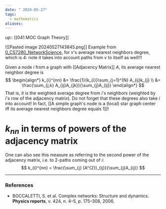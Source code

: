 ```yaml
---
date: " 2024-05-27"
tags:
  - mathematics
aliases:
---
```


up:: [[041 MOC Graph Theory]]

![[Pasted image 20240527143845.png]]
Example from [0\_CS7280\_NetworkScience](https://monzersaleh.github.io/GeorgiaTech/CS7280_NetworkScience.html), for $v$'s average nearest neighbors degree, which is $4$: note it takes into account paths from $v$ to itself as well!!!

Given a node $i$ from a graph with [[Adjacency Matrix]] $A$, its average nearest neighbor degree is 
$$
\begin{align*}
k_{i}^{nn} &= \frac{1}{k_{i}}\sum_{j=1}^{N} A_{ij}k_{j} \\
&= \frac{\sum_{j,k} A_{ij}A_{jk}}{\sum_{j}A_{ij}}
\end{align*}
$$
That is, it is the weighted average degree from $i$'s neighbors (weighted by $i$'s row of the adjacency matrix). Do not forget that these degrees also take $i$ into account! In fact, [[A simple graph's node is a (local) star graph center iff its average nearest neighbors degree equals 1]]!

# $k_{nn}$ in terms of powers of the adjacency matrix
One can also see this measure as referring to the second power of the adjacency matrix, i.e. to $2$-paths coming out of $i$:
$$
k_{i}^{nn} = \frac{\sum_{j} (A^{2})_{ij}}{\sum_{j}A_{ij}}
$$

---
### References
- BOCCALETTI, S. et al. Complex networks: Structure and dynamics. **Physics reports**, v. 424, n. 4–5, p. 175–308, 2006.